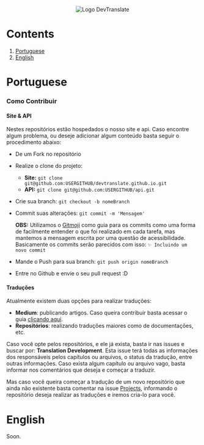 <p align="center">
  <img src="https://raw.githubusercontent.com/devtranslate/devtranslate.github.io/master/images/logo.png" alt="Logo DevTranslate"/>
</p>

# Contents
1. [Portuguese](https://github.com/devtranslate/about/blob/master/CONTRIBUTING.md#portuguese)
2. [English](https://github.com/devtranslate/about/blob/master/CONTRIBUTING.md#english)

# Portuguese

### Como Contribuir

#### Site & API
Nestes repositórios estão hospedados o nosso site e api. Caso encontre algum problema, ou deseje adicionar algum conteúdo basta seguir o procedimento abaixo:

* De um Fork no repositório

* Realize o clone do projeto:
  * **Site:** `git clone git@github.com:USERGITHUB/devtranslate.github.io.git`
  * **API:** `git clone git@github.com:USERGITHUB/api.git`
  
* Crie sua branch: `git checkout -b nomeBranch`

* Commit suas alterações: `git commit -m 'Mensagem'`

  **OBS:** Utilizamos o [Gitmoji](https://gitmoji.carloscuesta.me/) como guia para os commits como uma forma de facilmente entender o que foi realizado em cada tarefa, mas mantemos a mensagem escrita por uma questão de acessibilidade. Basicamente os commits serão parecidos com isso: `✨ Incluindo um novo commit`
  
* Mande o Push para sua branch: `git push origin nomeBranch`

* Entre no Github e envie o seu pull request :D

#### Traduções
Atualmente existem duas opções para realizar traduções: 

* **Medium**: publicando artigos. Caso queira contribuir basta acessar o guia [clicando aqui](https://github.com/devtranslate/about/blob/master/MEDIUM.md).
* **Repositórios**: realizando traduções maiores como de documentações, etc.

Caso você opte pelos repositórios, e ele já exista, basta ir nas issues e buscar por: **Translation Development**. Esta issue terá todas as informações dos responsáveis pelos capítulos ou arquivos, o status da tradução, entre outras informações. Caso exista algum capítulo ou arquivo vago, basta informar nos comentários que deseja e começar a traduzir.

Mas caso você queira começar a tradução de um novo repositório que ainda não existente basta comentar na issue [Projects](https://github.com/devtranslate/about/issues/27), informando o repositório deseja realizar as traduções e iremos cria-lo para você.

# English
Soon.
